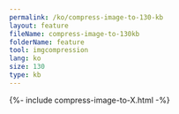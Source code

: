 ```yaml
---
permalink: /ko/compress-image-to-130-kb
layout: feature
fileName: compress-image-to-130kb
folderName: feature
tool: imgcompression
lang: ko
size: 130
type: kb
---
```


{%- include compress-image-to-X.html -%}
